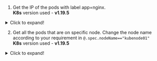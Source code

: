 1. Get the IP of the pods with label app=nginx. <br/>**K8s** version used - **v1.19.5**

<details>
  <summary>Click to expand!</summary>

```shell
kubectl get pods -l app=nginx -o jsonpath='{range .items[*]}{.status.podIP}{"\n"}{end}'
```

**Output**

```shell
10.38.0.2
10.32.0.3
10.32.0.4
10.38.0.1
```

</details>

2. Get all the pods that are on specific node. Change the node name according to your requirement in `@.spec.nodeName=="kubenode01"` <br/>**K8s** version used - **v1.19.5**

<details>
  <summary>Click to expand!</summary>

```shell
kubectl get pods -o jsonpath='{range $.items[?(@.spec.nodeName=="kubenode01")]}{.metadata.name}{"\t"}{.spec.nodeName}{"\n"}{end}'
```

**Output**

```shell
nginx-6799fc88d8-78mwd  kubenode01
nginx-6799fc88d8-c7cpb  kubenode01
test-iptables-cb64cc545-dn9t8   kubenode01
```

</details>
